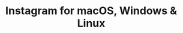 ---
name: Instagram
url: 'https://instagram.com'
category: Social Networking
title: 'Instagram for macOS, Windows & Linux'
key: instagram

---